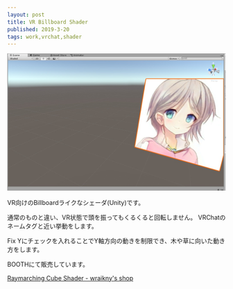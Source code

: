 ```yaml
---
layout: post
title: VR Billboard Shader
published: 2019-3-20
tags: work,vrchat,shader
---
```


<img src="/images/works/vrbillboard.jpg" width="560" class="has-image-centered">

<!--more-->

VR向けのBillboardライクなシェーダ(Unity)です。

通常のものと違い、VR状態で頭を振ってもくるくると回転しません。
VRChatのネームタグと近い挙動をします。

Fix Yにチェックを入れることでY軸方向の動きを制限でき、木や草に向いた動き方をします。

BOOTHにて販売しています。

<a href="https://wraikny.booth.pm/items/1091055" target="_blank" rel="noopener">Raymarching Cube Shader - wraikny's shop</a>
